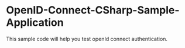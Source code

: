 # OpenID-Connect-CSharp-Sample-Application
This sample code will help you test openId connect authentication.
